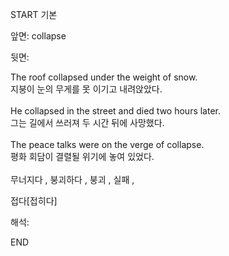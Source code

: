 START
기본

앞면:
collapse


뒷면:
<div>The roof collapsed under the weight of snow. </div><div>지붕이 눈의 무게를 못 이기고 내려앉았다.</div><div><br></div><div><div>He collapsed in the street and died two hours later. </div><div>그는 길에서 쓰러져 두 시간 뒤에 사망했다.</div></div><div><br></div><div><div>The peace talks were on the verge of collapse. </div><div><div>평화 회담이 결렬될 위기에 놓여 있었다.</div></div></div><div><br></div><div>무너지다 , 붕괴하다 , 붕괴 , 실패 , 

접다[접히다]
</div>


해석:

END